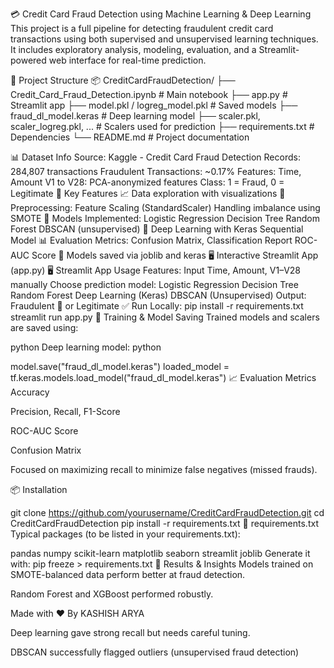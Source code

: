 💳 Credit Card Fraud Detection using Machine Learning & Deep Learning
This project is a full pipeline for detecting fraudulent credit card transactions using both supervised and unsupervised learning techniques. It includes exploratory analysis, modeling, evaluation, and a Streamlit-powered web interface for real-time prediction.

📂 Project Structure
📦 CreditCardFraudDetection/ ├── Credit_Card_Fraud_Detection.ipynb # Main notebook ├── app.py # Streamlit app ├── model.pkl / logreg_model.pkl # Saved models ├── fraud_dl_model.keras # Deep learning model ├── scaler.pkl, scaler_logreg.pkl, ... # Scalers used for prediction ├── requirements.txt # Dependencies └── README.md # Project documentation

📊 Dataset Info
Source: Kaggle - Credit Card Fraud Detection
Records: 284,807 transactions
Fraudulent Transactions: ~0.17%
Features:
Time, Amount
V1 to V28: PCA-anonymized features
Class: 1 = Fraud, 0 = Legitimate
🚀 Key Features
📈 Data exploration with visualizations
🔄 Preprocessing:
Feature Scaling (StandardScaler)
Handling imbalance using SMOTE
🤖 Models Implemented:
Logistic Regression
Decision Tree
Random Forest
DBSCAN (unsupervised)
🧠 Deep Learning with Keras Sequential Model
📊 Evaluation Metrics:
Confusion Matrix, Classification Report
ROC-AUC Score
💾 Models saved via joblib and keras
🖥 Interactive Streamlit App (app.py)
🖥 Streamlit App Usage
Features:
Input Time, Amount, V1–V28 manually
Choose prediction model:
Logistic Regression
Decision Tree
Random Forest
Deep Learning (Keras)
DBSCAN (Unsupervised)
Output: Fraudulent 🚨 or Legitimate ✅
Run Locally:
pip install -r requirements.txt
streamlit run app.py
🧠 Training & Model Saving Trained models and scalers are saved using:

python
Deep learning model:
python

model.save("fraud_dl_model.keras")
loaded_model = tf.keras.models.load_model("fraud_dl_model.keras")
📈 Evaluation Metrics Accuracy

Precision, Recall, F1-Score

ROC-AUC Score

Confusion Matrix

Focused on maximizing recall to minimize false negatives (missed frauds).

📦 Installation

git clone https://github.com/yourusername/CreditCardFraudDetection.git
cd CreditCardFraudDetection
pip install -r requirements.txt
📄 requirements.txt Typical packages (to be listed in your requirements.txt):

pandas
numpy
scikit-learn
matplotlib
seaborn
streamlit
joblib
Generate it with:
pip freeze > requirements.txt
📌 Results & Insights Models trained on SMOTE-balanced data perform better at fraud detection.

Random Forest and XGBoost performed robustly.

Made with ❤ By KASHISH ARYA

Deep learning gave strong recall but needs careful tuning.

DBSCAN successfully flagged outliers (unsupervised fraud detection)
